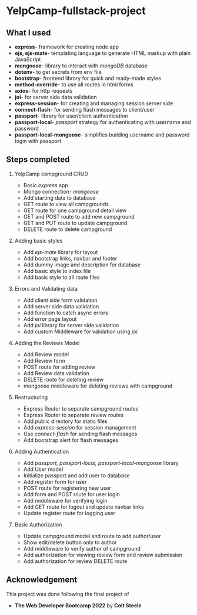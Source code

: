 # YelpCamp-fullstack-project

## What I used

- **express**- framework for creating node app
- **ejs, ejs-mate**- templating language to generate HTML markup with plain JavaScript
- **mongoose**- library to interact with *mongoDB* database
- **dotenv**- to get secrets from env file
- **bootstrap**- frontend library for quick and ready-made styles
- **method-override**- to use all routes in html forms
- **axios**- for http requests
- **joi**- for server side data validation
- **express-session**- for creating and managing session server side
- **connect-flash**- for sending flash messages to client/user
- **passport**- library for user/client authentication
- **passport-local**- *passport* strategy for authenticating with username and password
- **passport-local-mongoose**- simplifies building username and password login with passport

## Steps completed

1. YelpCamp campground CRUD
    - Basic *express* app
    - Mongo connection- *mongoose*
    - Add starting data to database
    - GET route to view all campgrounds
    - GET route for one campground detail view
    - GET and POST route to add new campground
    - GET and PUT route to update campground
    - DELETE route to delete campground

2. Adding basic styles
    - Add *ejs-mate* library for layout
    - Add bootstrap links, navbar and footer
    - Add dummy image and description for database
    - Add basic style to index file
    - Add basic style to all route files

3. Errors and Validating data
   - Add client side form validation
   - Add server side data validation
   - Add function to catch async errors
   - Add error page layout
   - Add *joi* library for server side validation
   - Add custom Middleware for validation using *joi*

4. Adding the Reviews Model
    - Add Review model
    - Add Review form
    - POST route for adding review
    - Add Review data validation
    - DELETE route for deleting review
    - mongoose middleware for deleting reviews with campground

5. Restructuring
    - Express Router to separate campground routes
    - Express Router to separate review routes
    - Add public directory for static files
    - Add *express-session* for session management
    - Use *connect-flash* for sending flash messages
    - Add bootstrap alert for flash messages

6. Adding Authentication
    - Add *passport, passport-local, passport-local-mongoose* library
    - Add User model
    - Initialize passport and add user to database
    - Add register form for user
    - POST route for registering new user
    - Add form and POST route for user login
    - Add middleware for verifying login
    - Add GET route for logout and update navbar links
    - Update register route for logging user

7. Basic Authorization
    - Update campground model and route to add author/user
    - Show edit/delete button only to author
    - Add middleware to verify author of campground
    - Add authorization for viewing review form and review submission
    - Add authorization for review DELETE route

## Acknowledgement

This project was done following the final project of

- **The Web Developer Bootcamp 2022** by **Colt Steele**
